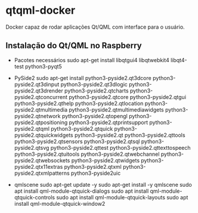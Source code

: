 # qtqml-docker
Docker capaz de rodar aplicações Qt/QML com interface para o usuário.

## Instalação do Qt/QML no Raspberry
* Pacotes necessários
sudo apt-get install libqtgui4 libqtwebkit4 libqt4-test python3-pyqt5

* PySide2
sudo apt-get install python3-pyside2.qt3dcore python3-pyside2.qt3dinput python3-pyside2.qt3dlogic python3-pyside2.qt3drender python3-pyside2.qtcharts python3-pyside2.qtconcurrent python3-pyside2.qtcore python3-pyside2.qtgui python3-pyside2.qthelp python3-pyside2.qtlocation python3-pyside2.qtmultimedia python3-pyside2.qtmultimediawidgets python3-pyside2.qtnetwork python3-pyside2.qtopengl python3-pyside2.qtpositioning python3-pyside2.qtprintsupport python3-pyside2.qtqml python3-pyside2.qtquick python3-pyside2.qtquickwidgets python3-pyside2.qt python3-pyside2.qttools python3-pyside2.qtsensors python3-pyside2.qtsql python3-pyside2.qtsvg python3-pyside2.qttest python3-pyside2.qttexttospeech python3-pyside2.qtuitools python3-pyside2.qtwebchannel python3-pyside2.qtwebsockets python3-pyside2.qtwidgets python3-pyside2.qtx11extras python3-pyside2.qtxml python3-pyside2.qtxmlpatterns python3-pyside2uic

* qmlscene
sudo apt-get update -y
sudo apt-get install -y qmlscene
sudo apt install qml-module-qtquick-dialogs
sudo apt install qml-module-qtquick-controls
sudo apt install qml-module-qtquick-layouts
sudo apt install qml-module-qtquick-window2


